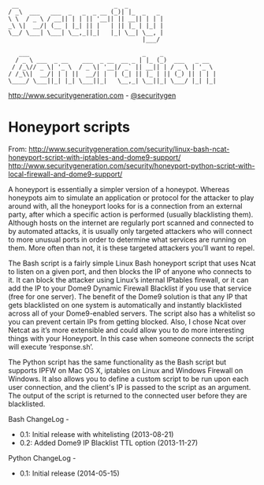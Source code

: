 ```
 __                           _  _          
/ _\  ___   ___  _   _  _ __ (_)| |_  _   _ 
\ \  / _ \ / __|| | | || '__|| || __|| | | |
_\ \|  __/| (__ | |_| || |   | || |_ | |_| |
\__/ \___| \___| \__,_||_|   |_| \__| \__, |
                                      |___/ 

   ___                                _    _               
  / _ \ ___  _ __    ___  _ __  __ _ | |_ (_)  ___   _ __  
 / /_\// _ \| '_ \  / _ \| '__|/ _` || __|| | / _ \ | '_ \ 
/ /_\\|  __/| | | ||  __/| |  | (_| || |_ | || (_) || | | |
\____/ \___||_| |_| \___||_|   \__,_| \__||_| \___/ |_| |_|
```

http://www.securitygeneration.com - [@securitygen](https://twitter.com/securitygen)

Honeyport scripts
===

From: 
http://www.securitygeneration.com/security/linux-bash-ncat-honeyport-script-with-iptables-and-dome9-support/
http://www.securitygeneration.com/security/honeyport-python-script-with-local-firewall-and-dome9-support/

A honeyport is essentially a simpler version of a honeypot. Whereas honeypots aim to simulate an application or protocol for the attacker to play around with, all the honeyport looks for is a connection from an external party, after which a specific action is performed (usually blacklisting them). Although hosts on the internet are regularly port scanned and connected to by automated attacks, it is usually only targeted attackers who will connect to more unusual ports in order to determine what services are running on them. More often than not, it is these targeted attackers you’ll want to repel.

The Bash script is a fairly simple Linux Bash honeyport script that uses Ncat to listen on a given port, and then blocks the IP of anyone who connects to it. It can block the attacker using Linux’s internal IPtables firewall, or it can add the IP to your Dome9 Dynamic Firewall Blacklist if you use that service (free for one server). The benefit of the Dome9 solution is that any IP that gets blacklisted on one system is automatically and instantly blacklisted across all of your Dome9-enabled servers. The script also has a whitelist so you can prevent certain IPs from getting blocked. Also, I chose Ncat over Netcat as it’s more extensible and could allow you to do more interesting things with your Honeyport. In this case when someone connects the script will execute ‘response.sh’.

The Python script has the same functionality as the Bash script but supports IPFW on Mac OS X, iptables on Linux and Windows Firewall on Windows. It also allows you to define a custom script to be run upon each user connection, and the client's IP is passed to the script as an argument. The output of the script is returned to the connected user before they are blacklisted.

Bash ChangeLog -
- 0.1: Initial release with whitelisting (2013-08-21)
- 0.2: Added Dome9 IP Blacklist TTL option (2013-11-27)
 
Python ChangeLog -
- 0.1: Initial release (2014-05-15)
